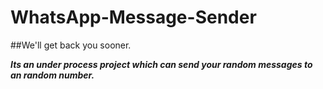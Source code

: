 # WhatsApp-Message-Sender
##We'll get back you sooner.

___Its an under process project which can send your random messages to an random number.___


